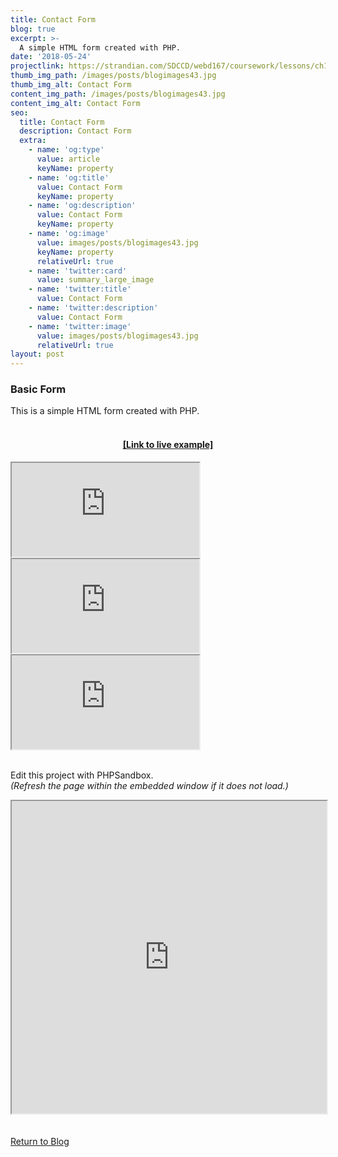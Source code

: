 ```yaml
---
title: Contact Form
blog: true
excerpt: >-
  A simple HTML form created with PHP.
date: '2018-05-24'
projectlink: https://strandian.com/SDCCD/webd167/coursework/lessons/ch13/email.php
thumb_img_path: /images/posts/blogimages43.jpg
thumb_img_alt: Contact Form
content_img_path: /images/posts/blogimages43.jpg
content_img_alt: Contact Form
seo:
  title: Contact Form
  description: Contact Form
  extra:
    - name: 'og:type'
      value: article
      keyName: property
    - name: 'og:title'
      value: Contact Form
      keyName: property
    - name: 'og:description'
      value: Contact Form
      keyName: property
    - name: 'og:image'
      value: images/posts/blogimages43.jpg
      keyName: property
      relativeUrl: true
    - name: 'twitter:card'
      value: summary_large_image
    - name: 'twitter:title'
      value: Contact Form
    - name: 'twitter:description'
      value: Contact Form
    - name: 'twitter:image'
      value: images/posts/blogimages43.jpg
      relativeUrl: true
layout: post
---
```


### Basic Form
This is a simple HTML form created with PHP.
<br />
<br />
<h4 align="center"><a href="https://strandian.com/SDCCD/webd167/coursework/lessons/ch13/email.php" target="_blank">[Link to live example]</a></h4>
<div id="hideweb1">
  <div class="thumbnail-container" title="Web Development Portfolio"><a href="https://strandian.com/SDCCD/webd167/coursework/lessons/ch13/email.php" target="_blank">
    <div class="thumbnail">
      <iframe sandbox src="https://strandian.com/SDCCD/webd167/coursework/lessons/ch13/email.php" onload="this.style.opacity = 1"></iframe>
    </div>
    </a> </div>
</div>
<div id="hideweb2">
  <div class="thumbnail-container" title="Web Development Portfolio"><a href="https://strandian.com/SDCCD/webd167/coursework/lessons/ch13/email.php" target="_blank">
    <div class="thumbnail">
      <iframe sandbox src="https://strandian.com/SDCCD/webd167/coursework/lessons/ch13/email.php" onload="this.style.opacity = 1"></iframe>
    </div>
    </a> </div>
</div>
<div id="hideweb3">
  <div class="thumbnail-container" title="Web Development Portfolio"><a href="https://strandian.com/SDCCD/webd167/coursework/lessons/ch13/email.php" target="_blank">
    <div class="thumbnail">
      <iframe sandbox src="https://strandian.com/SDCCD/webd167/coursework/lessons/ch13/email.php" onload="this.style.opacity = 1"></iframe>
    </div>
    </a> </div>
</div>
<br />

Edit this project with PHPSandbox.<br />
*(Refresh the page within the embedded window if it does not load.)*
<iframe src="https://phpsandbox.io/e/x/28hxu?&layout=EditorPreview&iframeId=1cm7he676f&theme=dark&defaultPath=/&showExplorer=no&openedFiles=/index.php" style="display: block" loading="lazy" allow="accelerometer; autoplay; encrypted-media; gyroscope; picture-in-picture" height="500" width="100%"></iframe>
<br />
<br />
<a class="button" href="/blog/">
  Return to Blog
</a>

<script async src="https://cpwebassets.codepen.io/assets/embed/ei.js"></script>